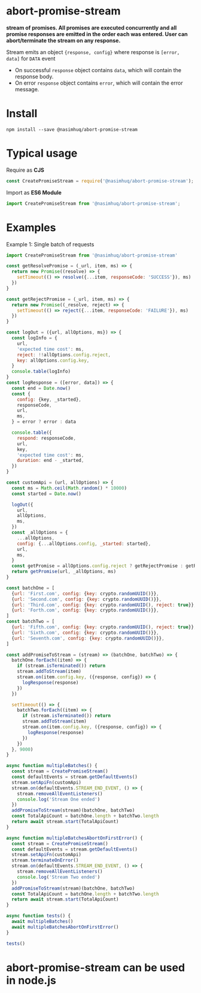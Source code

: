# abort-promise-stream
**stream of promises. All promises are executed concurrently and all promise responses are emitted in the order each was entered. User can abort/terminate the stream on any response.**

Stream emits an object `{response, config}` where response is `[error, data]` for `DATA` event
  * On successful `response` object contains `data`, which will contain the response body.
  * On error `response` object contains `error`, which will contain the error message.


# Install

`npm install --save @nasimhuq/abort-promise-stream`

# Typical usage

Require as **CJS**

```js
const CreatePromiseStream = require('@nasimhuq/abort-promise-stream');
```

Import as **ES6 Module**
```js
import CreatePromiseStream from '@nasimhuq/abort-promise-stream';
```

# Examples

Example 1: Single batch of requests

```js
import CreatePromiseStream from '@nasimhuq/abort-promise-stream'

const getResolvePromise = (_url, item, ms) => {
  return new Promise((resolve) => {
    setTimeout(() => resolve({...item, responseCode: 'SUCCESS'}), ms)
  })
}

const getRejectPromise = (_url, item, ms) => {
  return new Promise((_resolve, reject) => {
    setTimeout(() => reject({...item, responseCode: 'FAILURE'}), ms)
  })
}

const logOut = ({url, allOptions, ms}) => {
  const logInfo = {
    url,
    'expected time cost': ms,
    reject: !!allOptions.config.reject,
    key: allOptions.config.key,
  }
  console.table(logInfo)
}
const logResponse = ([error, data]) => {
  const end = Date.now()
  const {
    config: {key, _started},
    responseCode,
    url,
    ms,
  } = error ? error : data

  console.table({
    respond: responseCode,
    url,
    key,
    'expected time cost': ms,
    duration: end - _started,
  })
}

const customApi = (url, allOptions) => {
  const ms = Math.ceil(Math.random() * 10000)
  const started = Date.now()

  logOut({
    url,
    allOptions,
    ms,
  })
  const _allOptions = {
    ...allOptions,
    config: {...allOptions.config, _started: started},
    url,
    ms,
  }
  const getPromise = allOptions.config.reject ? getRejectPromise : getResolvePromise
  return getPromise(url, _allOptions, ms)
}

const batchOne = [
  {url: 'First.com', config: {key: crypto.randomUUID()}},
  {url: 'Second.com', config: {key: crypto.randomUUID()}},
  {url: 'Third.com', config: {key: crypto.randomUUID(), reject: true}},
  {url: 'Forth.com', config: {key: crypto.randomUUID()}},
]
const batchTwo = [
  {url: 'Fifth.com', config: {key: crypto.randomUUID(), reject: true}},
  {url: 'Sixth.com', config: {key: crypto.randomUUID()}},
  {url: 'Seventh.com', config: {key: crypto.randomUUID()}},
]

const addPromiseToStream = (stream) => (batchOne, batchTwo) => {
  batchOne.forEach((item) => {
    if (stream.isTerminated()) return
    stream.addToStream(item)
    stream.on(item.config.key, ({response, config}) => {
      logResponse(response)
    })
  })

  setTimeout(() => {
    batchTwo.forEach((item) => {
      if (stream.isTerminated()) return
      stream.addToStream(item)
      stream.on(item.config.key, ({response, config}) => {
        logResponse(response)
      })
    })
  }, 9000)
}

async function multipleBatches() {
  const stream = CreatePromiseStream()
  const defaultEvents = stream.getDefaultEvents()
  stream.setApiFn(customApi)
  stream.on(defaultEvents.STREAM_END_EVENT, () => {
    stream.removeAllEventListeners()
    console.log('Stream One ended')
  })
  addPromiseToStream(stream)(batchOne, batchTwo)
  const TotalApiCount = batchOne.length + batchTwo.length
  return await stream.start(TotalApiCount)
}

async function multipleBatchesAbortOnFirstError() {
  const stream = CreatePromiseStream()
  const defaultEvents = stream.getDefaultEvents()
  stream.setApiFn(customApi)
  stream.terminateOnError()
  stream.on(defaultEvents.STREAM_END_EVENT, () => {
    stream.removeAllEventListeners()
    console.log('Stream Two ended')
  })
  addPromiseToStream(stream)(batchOne, batchTwo)
  const TotalApiCount = batchOne.length + batchTwo.length
  return await stream.start(TotalApiCount)
}

async function tests() {
  await multipleBatches()
  await multipleBatchesAbortOnFirstError()
}

tests()

```

# abort-promise-stream can be used in node.js

